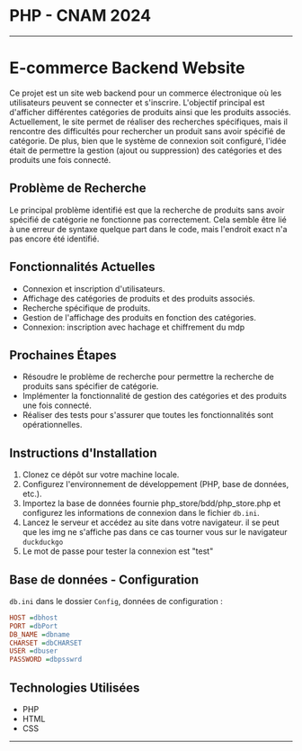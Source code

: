 # PHP - CNAM 2024

---

# E-commerce Backend Website

Ce projet est un site web backend pour un commerce électronique où les utilisateurs peuvent se connecter et s'inscrire. L'objectif principal est d'afficher différentes catégories de produits ainsi que les produits associés. Actuellement, le site permet de réaliser des recherches spécifiques, mais il rencontre des difficultés pour rechercher un produit sans avoir spécifié de catégorie. De plus, bien que le système de connexion soit configuré, l'idée était de permettre la gestion (ajout ou suppression) des catégories et des produits une fois connecté.

## Problème de Recherche

Le principal problème identifié est que la recherche de produits sans avoir spécifié de catégorie ne fonctionne pas correctement. Cela semble être lié à une erreur de syntaxe quelque part dans le code, mais l'endroit exact n'a pas encore été identifié.

## Fonctionnalités Actuelles

- Connexion et inscription d'utilisateurs.
- Affichage des catégories de produits et des produits associés.
- Recherche spécifique de produits.
- Gestion de l'affichage des produits en fonction des catégories.
- Connexion: inscription avec hachage et chiffrement du mdp

## Prochaines Étapes

- Résoudre le problème de recherche pour permettre la recherche de produits sans spécifier de catégorie.
- Implémenter la fonctionnalité de gestion des catégories et des produits une fois connecté.
- Réaliser des tests pour s'assurer que toutes les fonctionnalités sont opérationnelles.

## Instructions d'Installation

1. Clonez ce dépôt sur votre machine locale.
2. Configurez l'environnement de développement (PHP, base de données, etc.).
3. Importez la base de données fournie php_store/bdd/php_store.php et configurez les informations de connexion dans le fichier `db.ini`.
4. Lancez le serveur et accédez au site dans votre navigateur. il se peut que les img ne s'affiche pas dans ce cas tourner vous sur le navigateur `duckduckgo`
5. Le mot de passe pour tester la connexion est "test"

## Base de données - Configuration 
`db.ini` dans le dossier `Config`, données de configuration : 

````ini
HOST =dbhost
PORT =dbPort
DB_NAME =dbname
CHARSET =dbCHARSET
USER =dbuser
PASSWORD =dbpsswrd
````

## Technologies Utilisées

- PHP
- HTML
- CSS

---